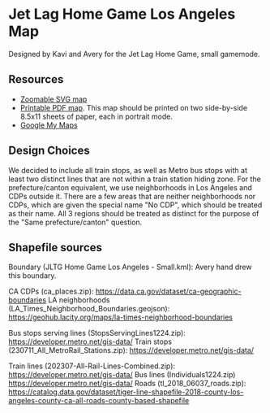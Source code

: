# Jet Lag Home Game Los Angeles Map

Designed by Kavi and Avery for the Jet Lag Home Game, small gamemode.

## Resources

- [Zoomable SVG map](https://raw.githubusercontent.com/kavigupta/jet-lag-small-game-la/main/print-map.svg)
- [Printable PDF map](https://raw.githubusercontent.com/kavigupta/jet-lag-small-game-la/main/print_map.pdf). This
    map should be printed on two side-by-side 8.5x11 sheets of paper, each in portrait mode.
- [Google My Maps](https://www.google.com/maps/d/edit?mid=1BKx9rX0BonyyMdFFSdzmTasXtM5NeZE&usp=sharing)

## Design Choices

We decided to include all train stops, as well as Metro bus stops with at least two distinct lines that are not within a train station hiding zone.
For the prefecture/canton equivalent, we use neighborhoods in Los Angeles and CDPs outside it. There are a few areas that are neither neighborhoods nor CDPs,
which are given the special name "No CDP", which should be treated as their name. All 3 regions should be treated as distinct for the purpose of the "Same prefecture/canton"
question.


## Shapefile sources

Boundary (JLTG Home Game Los Angeles - Small.kml): Avery hand drew this boundary.

CA CDPs (ca_places.zip): https://data.ca.gov/dataset/ca-geographic-boundaries
LA neighborhoods (LA_Times_Neighborhood_Boundaries.geojson): https://geohub.lacity.org/maps/la-times-neighborhood-boundaries

Bus stops serving lines (StopsServingLines1224.zip): https://developer.metro.net/gis-data/
Train stops (230711_All_MetroRail_Stations.zip): https://developer.metro.net/gis-data/

Train lines (202307-All-Rail-Lines-Combined.zip): https://developer.metro.net/gis-data/
Bus lines (Individuals1224.zip) https://developer.metro.net/gis-data/
Roads (tl_2018_06037_roads.zip): https://catalog.data.gov/dataset/tiger-line-shapefile-2018-county-los-angeles-county-ca-all-roads-county-based-shapefile
